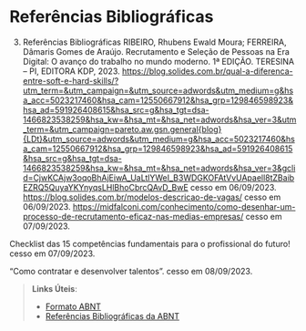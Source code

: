 # Referências Bibliográficas

3.	Referências Bibliográficas 
RIBEIRO, Rhubens Ewald Moura; FERREIRA, Dâmaris Gomes de Araújo. Recrutamento e Seleção de Pessoas na Era Digital: O avanço do trabalho no mundo moderno. 1ª EDIÇÃO. TERESINA – PI, EDITORA KDP, 2023.
https://blog.solides.com.br/qual-a-diferenca-entre-soft-e-hard-skills/?utm_term=&utm_campaign=&utm_source=adwords&utm_medium=g&hsa_acc=5023217460&hsa_cam=12550667912&hsa_grp=129846598923&hsa_ad=591926408615&hsa_src=g&hsa_tgt=dsa-1466823538259&hsa_kw=&hsa_mt=&hsa_net=adwords&hsa_ver=3&utm_term=&utm_campaign=pareto.aw.gsn.general{blog}{LDt}&utm_source=adwords&utm_medium=g&hsa_acc=5023217460&hsa_cam=12550667912&hsa_grp=129846598923&hsa_ad=591926408615&hsa_src=g&hsa_tgt=dsa-1466823538259&hsa_kw=&hsa_mt=&hsa_net=adwords&hsa_ver=3&gclid=CjwKCAjw3oqoBhAjEiwA_UaLtlYWeI_B3WDGKOFAtVvUApaell8tZBaibEZRQ5QuyaYKYnyqsLHlBhoCbrcQAvD_BwE cesso em 06/09/2023.
https://blog.solides.com.br/modelos-descricao-de-vagas/ cesso em 06/09/2023.
https://midfalconi.com/conhecimento/como-desenhar-um-processo-de-recrutamento-eficaz-nas-medias-empresas/ cesso em 07/09/2023.

Checklist das 15 competências fundamentais para o profissional do futuro! cesso em 07/09/2023.

“Como contratar e desenvolver talentos”. cesso em 08/09/2023.


> **Links Úteis**:
> - [Formato ABNT](https://www.normastecnicas.com/abnt/)
> - [Referências Bibliográficas da ABNT](https://comunidade.rockcontent.com/referencia-bibliografica-abnt/)
